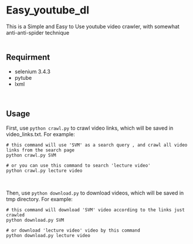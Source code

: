 # Easy_youtube_dl
This is a Simple and Easy to Use youtube video crawler, with somewhat anti-anti-spider technique
<br>
<br>

## Requirment
* selenium 3.4.3
* pytube
* lxml
<br>

## Usage
First, use `python crawl.py` to crawl video links, which will be saved in video_links.txt. For example:

<pre><code># this command will use 'SVM' as a search query , and crawl all video links from the search page
python crawl.py SVM
    
# or you can use this command to search 'lecture video'
python crawl.py lecture video
</code></pre>
<br>

Then, use `python download.py` to download videos, which will be saved in tmp directory. For example:

<pre><code># this command will download 'SVM' video according to the links just crawled
python download.py SVM
    
# or download 'lecture video' video by this command 
python download.py lecture video
</code></pre>
<br>
